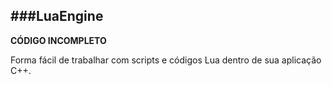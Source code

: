 ###LuaEngine
---
**CÓDIGO INCOMPLETO**

Forma fácil de trabalhar com scripts e códigos Lua dentro de sua aplicação C++.
